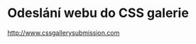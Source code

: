 <!--
title : Odeslání webu do CSS galerie
author : Roman Ožana <ozana@omdesign.cz>
date : 24.7.2011 07:20:30
tags : CSS, Galerie
-->

# Odeslání webu do CSS galerie

http://www.cssgallerysubmission.com